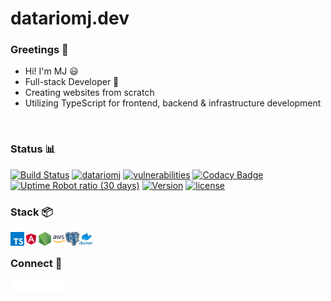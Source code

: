 # datariomj.dev

### Greetings 👋

- Hi! I'm MJ 😃
- Full-stack Developer 💼
- Creating websites from scratch
- Utilizing TypeScript for frontend, backend & infrastructure development
<br />

### Status 📊

[![Build Status](https://dev.azure.com/mrcjsph/datariomj/_apis/build/status%2Fdatariomj?branchName=main)][azure]
[![datariomj](https://img.shields.io/endpoint?url=https://dashboard.cypress.io/badge/simple/3zwyy9/main&style=flat&logo=cypress)][cypress]
[![vulnerabilities](https://snyk.io/test/github/datariomj/datariomj/badge.svg)][snyk]
[![Codacy Badge](https://app.codacy.com/project/badge/Grade/7436259e99ee41a7b58f146322089397)][codacy]
[![Uptime Robot ratio (30 days)](https://img.shields.io/uptimerobot/ratio/m796216246-33192eac05ffcc04bd1cd411)][uptime_robot]
[![Version](https://img.shields.io/github/package-json/v/datariomj/datariomj)][version]
[![license](https://img.shields.io/github/license/datariomj/datariomj)][license]
<br />

### Stack 📦

[<img align="left" alt="Typescript" width="22px" src="https://raw.githubusercontent.com/github/explore/80688e429a7d4ef2fca1e82350fe8e3517d3494d/topics/typescript/typescript.png" />][typescript]
[<img align="left" alt="Angular" width="22px" src="https://raw.githubusercontent.com/github/explore/80688e429a7d4ef2fca1e82350fe8e3517d3494d/topics/angular/angular.png" />][angular]
[<img align="left" alt="NodeJS" width="22px" src="https://raw.githubusercontent.com/github/explore/80688e429a7d4ef2fca1e82350fe8e3517d3494d/topics/nodejs/nodejs.png" />][nodejs]
[<img align="left" alt="AWS" width="22px" src="https://raw.githubusercontent.com/github/explore/80688e429a7d4ef2fca1e82350fe8e3517d3494d/topics/aws/aws.png" />][aws]
[<img align="left" alt="PostgreSQL" width="22px" src="https://raw.githubusercontent.com/github/explore/80688e429a7d4ef2fca1e82350fe8e3517d3494d/topics/postgresql/postgresql.png" />][postgres]
[<img align="left" alt="Docker" width="22px" src="https://raw.githubusercontent.com/github/explore/80688e429a7d4ef2fca1e82350fe8e3517d3494d/topics/docker/docker.png" />][docker]
<br />

### Connect 🔗

[<img align="left" alt="datariomj.dev" width="22px" src="https://raw.githubusercontent.com/datariomj/datariomj/main/src/assets/svg/datariomj-white.svg" />][website]
[<img align="left" alt="datariomj | LinkedIn" width="22px" src="https://raw.githubusercontent.com/datariomj/datariomj/main/src/assets/svg/linkedin-white.svg" />][linkedin]
[<img align="left" alt="datariomj | Instagram" width="22px" src="https://raw.githubusercontent.com/datariomj/datariomj/main/src/assets/svg/instagram-white.svg" />][instagram]
[<img align="left" alt="datariomj | SoundCloud" width="22px" src="https://raw.githubusercontent.com/datariomj/datariomj/main/src/assets/svg/soundcloud-white.svg" />][soundcloud]
<br />

[typescript]: https://www.typescriptlang.org
[angular]: https://angular.io
[nodejs]: https://nodejs.org
[postgres]: https://www.postgresql.org
[aws]: https://aws.amazon.com
[docker]: https://www.docker.com
[azure]: https://dev.azure.com/mrcjsph/datariomj/_apis/build/status%2Fdatariomj?branchName=main
[cypress]: https://dashboard.cypress.io/projects/3zwyy9/runs
[snyk]: https://snyk.io/test/github/datariomj/datariomj
[codacy]: https://app.codacy.com/gh/datariomj/datariomj/dashboard
[uptime_robot]: https://stats.uptimerobot.com/AGzj9HrMEo
[version]: https://github.com/datariomj/datariomj/blob/main/package.json
[license]: https://github.com/datariomj/datariomj/blob/main/LICENSE.md
[website]: https://datariomj.dev
[linkedin]: https://linkedin.com/in/datariomj
[instagram]: https://instagram.com/datariomj
[soundcloud]: https://soundcloud.com/datariomj
